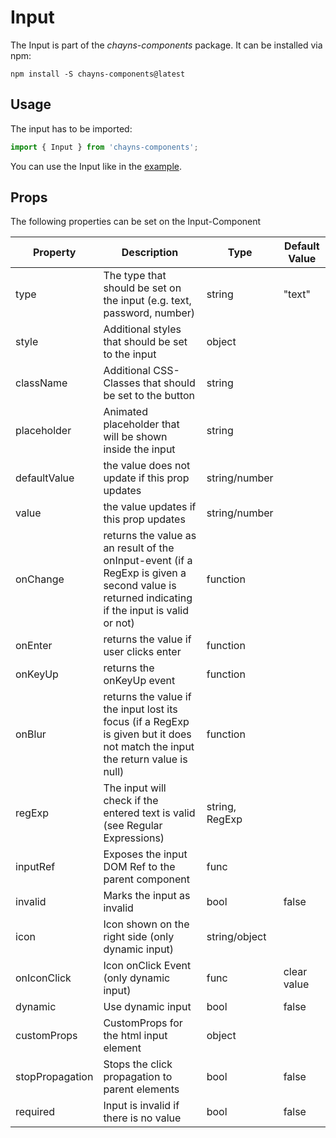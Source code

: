 # Input #

The Input is part of the *chayns-components* package. It can be installed via npm:

    npm install -S chayns-components@latest


## Usage ##

The input has to be imported:

```jsx harmony
import { Input } from 'chayns-components';
```

You can use the Input like in the [example](https://github.com/TobitSoftware/chayns-components/blob/master/examples/react-chayns-input/Example.jsx).

## Props ##

The following properties can be set on the Input-Component

| Property     | Description                                                                       | Type           | Default Value |
|--------------|-----------------------------------------------------------------------------------|----------------|---------------|
| type         | The type that should be set on the input (e.g. text, password, number)            | string         | "text"        |
| style        | Additional styles that should be set to the input                                 | object         |               |
| className    | Additional CSS-Classes that should be set to the button                           | string         |               |
| placeholder  | Animated placeholder that will be shown inside the input                          | string         |               |
| defaultValue | the value does not update if this prop updates                                    | string/number  |               |
| value        | the value updates if this prop updates                                            | string/number  |               |
| onChange     | returns the value as an result of the onInput-event (if a RegExp is given a second value is returned indicating if the input is valid or not) | function  |  |
| onEnter      | returns the value if user clicks enter | function  |  |
| onKeyUp      | returns the onKeyUp event | function  |  |
| onBlur       | returns the value if the input lost its focus (if a RegExp is given but it does not match the input the return value is null) | function  |  |
| regExp       | The input will check if the entered text is valid (see Regular Expressions)       | string, RegExp |               |
| inputRef     | Exposes the input DOM Ref to the parent component                                 | func           |               |
| invalid      | Marks the input as invalid                                                        | bool           | false         |
| icon         | Icon shown on the right side (only dynamic input)                                 | string/object  |               |
| onIconClick  | Icon onClick Event (only dynamic input)                                           | func           | clear value   |
| dynamic      | Use dynamic input                                                                 | bool           | false         |
| customProps  | CustomProps for the html input element                                            | object         |               |
| stopPropagation | Stops the click propagation to parent elements                                 | bool           | false         |
| required     | Input is invalid if there is no value                                             | bool           | false         |
